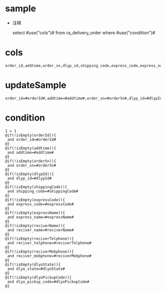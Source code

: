 sample
===
* 注释

	select #use("cols")# from ra_delivery_order  where  #use("condition")#

cols
===
	order_id,addtime,order_sn,dlyp_id,shipping_code,express_code,express_name,reciver_name,reciver_telphone,reciver_mobphone,dlyo_state,dlyo_pickup_code

updateSample
===
	
	order_id=#orderId#,addtime=#addtime#,order_sn=#orderSn#,dlyp_id=#dlypId#,shipping_code=#shippingCode#,express_code=#expressCode#,express_name=#expressName#,reciver_name=#reciverName#,reciver_telphone=#reciverTelphone#,reciver_mobphone=#reciverMobphone#,dlyo_state=#dlyoState#,dlyo_pickup_code=#dlyoPickupCode#

condition
===

	1 = 1  
	@if(!isEmpty(orderId)){
	 and order_id=#orderId#
	@}
	@if(!isEmpty(addtime)){
	 and addtime=#addtime#
	@}
	@if(!isEmpty(orderSn)){
	 and order_sn=#orderSn#
	@}
	@if(!isEmpty(dlypId)){
	 and dlyp_id=#dlypId#
	@}
	@if(!isEmpty(shippingCode)){
	 and shipping_code=#shippingCode#
	@}
	@if(!isEmpty(expressCode)){
	 and express_code=#expressCode#
	@}
	@if(!isEmpty(expressName)){
	 and express_name=#expressName#
	@}
	@if(!isEmpty(reciverName)){
	 and reciver_name=#reciverName#
	@}
	@if(!isEmpty(reciverTelphone)){
	 and reciver_telphone=#reciverTelphone#
	@}
	@if(!isEmpty(reciverMobphone)){
	 and reciver_mobphone=#reciverMobphone#
	@}
	@if(!isEmpty(dlyoState)){
	 and dlyo_state=#dlyoState#
	@}
	@if(!isEmpty(dlyoPickupCode)){
	 and dlyo_pickup_code=#dlyoPickupCode#
	@}
	
	